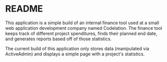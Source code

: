 # README

This application is a simple build of an internal finance tool used at a small web application development company named Codelation. The finance tool keeps track of different project spenditures, finds their planned end date, and generates reports based off of those statistics.

The current build of this application only stores data (manipulated via ActiveAdmin) and displays a simple page with a project's statistics.
